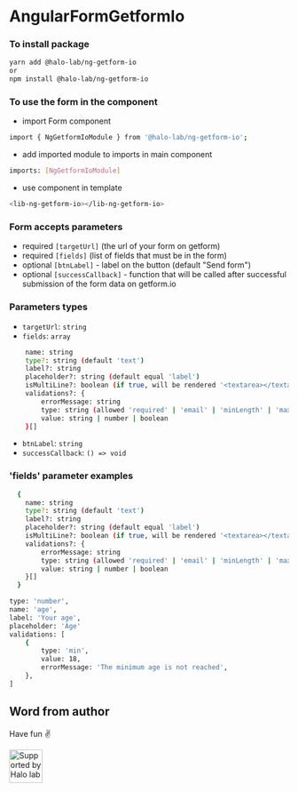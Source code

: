 # AngularFormGetformIo

### To install package

```sh
yarn add @halo-lab/ng-getform-io
or
npm install @halo-lab/ng-getform-io
```

### To use the form in the component

- import Form component

```sh
import { NgGetformIoModule } from '@halo-lab/ng-getform-io';
```

- add imported module to imports in main component

```sh
imports: [NgGetformIoModule]
```

- use component in template

```sh
<lib-ng-getform-io></lib-ng-getform-io>
```

### Form accepts parameters

- required `[targetUrl]` (the url of your form on getform)
- required `[fields]` (list of fields that must be in the form)
- optional `[btnLabel]` - label on the button (default "Send form")
- optional `[successCallback]` - function that will be called after successful submission of the form data on getform.io

### Parameters types

- `targetUrl`: `string`
- `fields`: `array`

```sh
    name: string
    type?: string (default 'text')
    label?: string
    placeholder?: string (default equal 'label')
    isMultiLine?: boolean (if true, will be rendered '<textarea></textarea>', otherwise a '<input />')
    validations?: {
        errorMessage: string
        type: string (allowed 'required' | 'email' | 'minLength' | 'maxLength' | 'min' | 'max' | 'pattern')
        value: string | number | boolean
    }[]
```

- `btnLabel`: `string`
- `successCallback`: `() => void`

### 'fields' parameter examples

```sh
  {
    name: string
    type?: string (default 'text')
    label?: string
    placeholder?: string (default equal 'label')
    isMultiLine?: boolean (if true, will be rendered '<textarea></textarea>', otherwise a '<input />')
    validations?: {
        errorMessage: string
        type: string (allowed 'required' | 'email' | 'minLength' | 'maxLength' | 'min' | 'max' | 'pattern')
        value: string | number | boolean
    }[]
  }
```

```sh
type: 'number',
name: 'age',
label: 'Your age',
placeholder: 'Age'
validations: [
    {
        type: 'min',
        value: 18,
        errorMessage: 'The minimum age is not reached',
    },
]
```

## Word from author

Have fun ✌️

<a href="https://www.halo-lab.com/?utm_source=github">
  <img
    src="https://dgestran.sirv.com/Images/supported-by-halolab.png"
    alt="Supported by Halo lab"
    height="60"
  >
</a>
